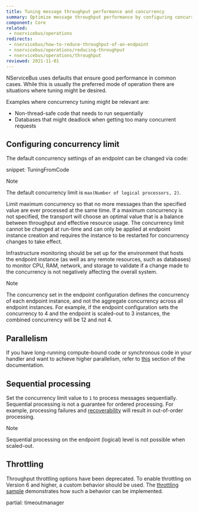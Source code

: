```yaml
---
title: Tuning message throughput performance and concurrency
summary: Optimize message throughput performance by configuring concurrency
component: Core
related:
 - nservicebus/operations
redirects:
 - nservicebus/how-to-reduce-throughput-of-an-endpoint
 - nservicebus/operations/reducing-throughput
 - nservicebus/operations/throughput
reviewed: 2021-11-01
---
```


NServiceBus uses defaults that ensure good performance in common cases. While this is usually the preferred mode of operation there are situations where tuning might be desired.

Examples where concurrency tuning might be relevant are:

* Non-thread-safe code that needs to run sequentially
* Databases that might deadlock when getting too many concurrent requests

## Configuring concurrency limit

The default concurrency settings of an endpoint can be changed via code:

snippet: TuningFromCode

> [!NOTE]
> The default concurrency limit is `max(Number of logical processors, 2)`.

Limit maximum concurrency so that no more messages than the specified value are ever processed at the same time. If a maximum concurrency is not specified, the transport will choose an optimal value that is a balance between throughput and effective resource usage. The concurrency limit cannot be changed at run-time and can only be applied at endpoint instance creation and requires the instance to be restarted for concurrency changes to take effect.

Infrastructure monitoring should be set up for the environment that hosts the endpoint instance (as well as any remote resources, such as databases) to monitor CPU, RAM, network, and storage to validate if a change made to the concurrency is not negatively affecting the overall system.

> [!NOTE]
> The concurrency set in the endpoint configuration defines the concurrency of each endpoint instance, and not the aggregate concurrency across all endpoint instances. For example, if the endpoint configuration sets the concurrency to 4 and the endpoint is scaled-out to 3 instances, the combined concurrency will be 12 and not 4.

## Parallelism

If you have long-running compute-bound code or synchronous code in your handler and want to achieve higher parallelism, refer to [this](/nservicebus/handlers/async-handlers#calling-long-running-compute-bound-code) section of the documentation. 

## Sequential processing

Set the concurrency limit value to `1` to process messages sequentially. Sequential processing is not a guarantee for ordered processing. For example, processing failures and [recoverability](/nservicebus/recoverability/) will result in out-of-order processing.

> [!NOTE]
> Sequential processing on the endpoint (logical) level is not possible when scaled-out.

## Throttling

Throughput throttling options have been deprecated. To enable throttling on Version 6 and higher, a custom behavior should be used. The [throttling sample](/samples/throttling/) demonstrates how such a behavior can be implemented.

partial: timeoutmanager
